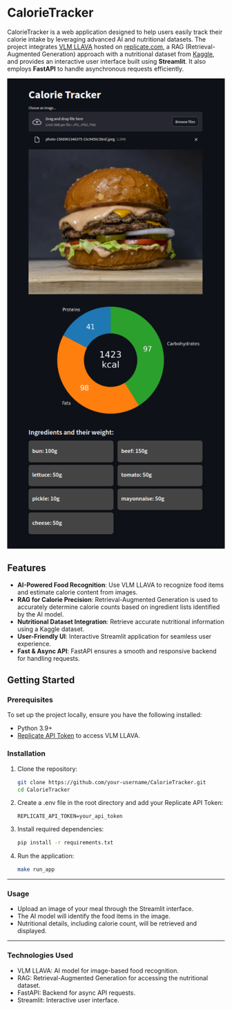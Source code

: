 # CalorieTracker

CalorieTracker is a web application designed to help users easily track their calorie intake by leveraging advanced AI and nutritional datasets. The project integrates [VLM LLAVA](https://llava-vl.github.io) hosted on [replicate.com](https://replicate.com), a RAG (Retrieval-Augmented Generation) approach with a nutritional dataset from [Kaggle](https://www.kaggle.com/), and provides an interactive user interface built using **Streamlit**. It also employs **FastAPI** to handle asynchronous requests efficiently.

<p align="center">
  <img src="example.png" alt="CalorieTracker Preview" width="600">
</p>

## Features

- **AI-Powered Food Recognition**: Use VLM LLAVA to recognize food items and estimate calorie content from images.
- **RAG for Calorie Precision**: Retrieval-Augmented Generation is used to accurately determine calorie counts based on ingredient lists identified by the AI model.
- **Nutritional Dataset Integration**: Retrieve accurate nutritional information using a Kaggle dataset.
- **User-Friendly UI**: Interactive Streamlit application for seamless user experience.
- **Fast & Async API**: FastAPI ensures a smooth and responsive backend for handling requests.



## Getting Started

### Prerequisites

To set up the project locally, ensure you have the following installed:

- Python 3.9+
- [Replicate API Token](https://replicate.com/account) to access VLM LLAVA.

### Installation

1. Clone the repository:
   ```bash
   git clone https://github.com/your-username/CalorieTracker.git
   cd CalorieTracker
2. Create a .env file in the root directory and add your Replicate API Token:
    ```env
    REPLICATE_API_TOKEN=your_api_token
3. Install required dependencies:
    ```bash
    pip install -r requirements.txt
4. Run the application:
    ```bash
    make run_app
---
### Usage

* Upload an image of your meal through the Streamlit interface.
* The AI model will identify the food items in the image.
* Nutritional details, including calorie count, will be retrieved and displayed.


---
### Technologies Used
* VLM LLAVA: AI model for image-based food recognition.
* RAG: Retrieval-Augmented Generation for accessing the nutritional dataset.
* FastAPI: Backend for async API requests.
* Streamlit: Interactive user interface.
